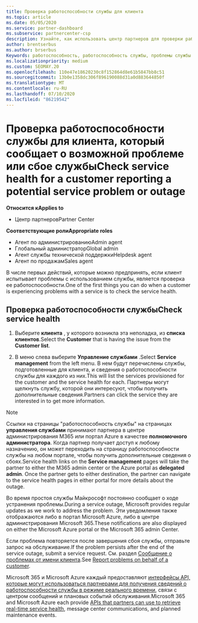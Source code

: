 ```yaml
---
title: Проверка работоспособности службы для клиента
ms.topic: article
ms.date: 05/05/2020
ms.service: partner-dashboard
ms.subservice: partnercenter-csp
description: Узнайте, как использовать центр партнеров для проверки работоспособности службы для клиента при возникновении проблем со службой.
author: brentserbus
ms.author: brserbus
Keywords: работоспособность, работоспособность службы, проблемы службы
ms.localizationpriority: medium
ms.custom: SEOMAY.20
ms.openlocfilehash: 110e47e18620230c8f152864d8e61b5847bb8c51
ms.sourcegitcommit: 13b0e1358dc306f896190088d31a0d883644850f
ms.translationtype: MT
ms.contentlocale: ru-RU
ms.lasthandoff: 07/10/2020
ms.locfileid: "86219542"
---
```

# <a name="check-service-health-for-a-customer-reporting-a-potential-service-problem-or-outage"></a><span data-ttu-id="84f3a-104">Проверка работоспособности службы для клиента, который сообщает о возможной проблеме или сбое службы</span><span class="sxs-lookup"><span data-stu-id="84f3a-104">Check service health for a customer reporting a potential service problem or outage</span></span>

<span data-ttu-id="84f3a-105">**Относится к**</span><span class="sxs-lookup"><span data-stu-id="84f3a-105">**Applies to**</span></span>

- <span data-ttu-id="84f3a-106">Центр партнеров</span><span class="sxs-lookup"><span data-stu-id="84f3a-106">Partner Center</span></span>

<span data-ttu-id="84f3a-107">**Соответствующие роли**</span><span class="sxs-lookup"><span data-stu-id="84f3a-107">**Appropriate roles**</span></span>

- <span data-ttu-id="84f3a-108">Агент по администрированию</span><span class="sxs-lookup"><span data-stu-id="84f3a-108">Admin agent</span></span>
- <span data-ttu-id="84f3a-109">Глобальный администратор</span><span class="sxs-lookup"><span data-stu-id="84f3a-109">Global admin</span></span>
- <span data-ttu-id="84f3a-110">Агент службы технической поддержки</span><span class="sxs-lookup"><span data-stu-id="84f3a-110">Helpdesk agent</span></span>
- <span data-ttu-id="84f3a-111">Агент по продажам</span><span class="sxs-lookup"><span data-stu-id="84f3a-111">Sales agent</span></span>

<span data-ttu-id="84f3a-112">В числе первых действий, которые можно предпринять, если клиент испытывает проблемы с использованием службы, является проверка ее работоспособности.</span><span class="sxs-lookup"><span data-stu-id="84f3a-112">One of the first things you can do when a customer is experiencing problems with a service is to check the service health.</span></span> 

## <a name="check-service-health"></a><span data-ttu-id="84f3a-113">Проверка работоспособности службы</span><span class="sxs-lookup"><span data-stu-id="84f3a-113">Check service health</span></span>

1. <span data-ttu-id="84f3a-114">Выберите **клиента** , у которого возникла эта неполадка, из **списка клиентов**.</span><span class="sxs-lookup"><span data-stu-id="84f3a-114">Select the **Customer** that is having the issue from the **Customer list**.</span></span>

2. <span data-ttu-id="84f3a-115">В меню слева выберите **Управление службами** .</span><span class="sxs-lookup"><span data-stu-id="84f3a-115">Select **Service management** from the left menu.</span></span> <span data-ttu-id="84f3a-116">В нем будут перечислены службы, подготовленные для клиента, и сведения о работоспособности службы для каждого из них.</span><span class="sxs-lookup"><span data-stu-id="84f3a-116">This will list the services provisioned for the customer and the service health for each.</span></span> <span data-ttu-id="84f3a-117">Партнеры могут щелкнуть службу, которой они интересуют, чтобы получить дополнительные сведения.</span><span class="sxs-lookup"><span data-stu-id="84f3a-117">Partners can click the service they are interested in to get more information.</span></span> 

>[!NOTE] 
> <span data-ttu-id="84f3a-118">Ссылки на страницы "работоспособность службы" на страницах **управления службами** принимают партнера в центре администрирования M365 или портал Azure в качестве **полномочного администратора**. Когда партнер получает доступ к любому назначению, он может переходить на страницу работоспособности службы на любом портале, чтобы получить дополнительные сведения о сбоях.</span><span class="sxs-lookup"><span data-stu-id="84f3a-118">Service health links on the **Service management** pages will take the partner to either the M365 admin center or the Azure portal as **delegated admin**. Once the partner gets to either destination, the partner can navigate to the service health pages in either portal for more details about the outage.</span></span>
 
<span data-ttu-id="84f3a-119">Во время простоя службы Майкрософт постоянно сообщает о ходе устранения проблемы.</span><span class="sxs-lookup"><span data-stu-id="84f3a-119">During a service outage, Microsoft provides regular updates as we work to address the problem.</span></span> <span data-ttu-id="84f3a-120">Эти уведомления также отображаются либо в портал Microsoft Azure, либо в центре администрирования Microsoft 365.</span><span class="sxs-lookup"><span data-stu-id="84f3a-120">These notifications are also displayed on either the Microsoft Azure portal or the Microsoft 365 admin Center.</span></span>

<span data-ttu-id="84f3a-121">Если проблема повторяется после завершения сбоя службы, отправьте запрос на обслуживание.</span><span class="sxs-lookup"><span data-stu-id="84f3a-121">If the problem persists after the end of the service outage, submit a service request.</span></span> <span data-ttu-id="84f3a-122">См. раздел [Сообщение о проблемах от имени клиента](report-problems-on-behalf-of-a-customer.md).</span><span class="sxs-lookup"><span data-stu-id="84f3a-122">See [Report problems on behalf of a customer](report-problems-on-behalf-of-a-customer.md).</span></span>

<span data-ttu-id="84f3a-123">Microsoft 365 и Microsoft Azure каждый предоставляют [интерфейсы API, которые могут использоваться партнерами для получения сведений о работоспособности службы в режиме реального времени](get-automated-service-notifications-with-our-apis.md), связи с центром сообщений и плановых событий обслуживания.</span><span class="sxs-lookup"><span data-stu-id="84f3a-123">Microsoft 365 and Microsoft Azure each provide [APIs that partners can use to retrieve real-time service health](get-automated-service-notifications-with-our-apis.md), message center communications, and planned maintenance events.</span></span>

 

